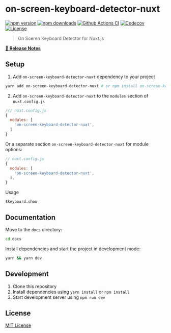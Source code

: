 <!-- <p align="center">
  <img src="./docs/static/preview.png" alt="on-screen-keyboard-detector-nuxt logo">
</p> -->

# on-screen-keyboard-detector-nuxt

[![npm version][npm-version-src]][npm-version-href]
[![npm downloads][npm-downloads-src]][npm-downloads-href]
[![Github Actions CI][github-actions-ci-src]][github-actions-ci-href]
[![Codecov][codecov-src]][codecov-href]
[![License][license-src]][license-href]

> On Sceren Keyboard Detector for Nuxt.js

[📖 **Release Notes**](./CHANGELOG.md)

## Setup

1. Add `on-screen-keyboard-detector-nuxt` dependency to your project

```bash
yarn add on-screen-keyboard-detector-nuxt # or npm install on-screen-keyboard-detector-nuxt
```

2. Add `on-screen-keyboard-detector-nuxt` to the `modules` section of `nuxt.config.js`

```js
/// nuxt.config.js
{
  modules: [
    'on-screen-keyboard-detector-nuxt',
  ]
}
```

Or a separate section `on-screen-keyboard-detector-nuxt` for module options:

```js
// nuxt.config.js
{
  modules: [
    'on-screen-keyboard-detector-nuxt',
  ],
}
```

Usage

```
$keyboard.show
```

## Documentation

Move to the `docs` directory:

```bash
cd docs
```

Install dependencies and start the project in development mode:

```bash
yarn && yarn dev
```

## Development

1. Clone this repository
2. Install dependencies using `yarn install` or `npm install`
3. Start development server using `npm run dev`

## License

[MIT License](./LICENSE)

<!-- Badges -->
[npm-version-src]: https://img.shields.io/npm/v/on-screen-keyboard-detector-nuxt/latest.svg
[npm-version-href]: https://npmjs.com/package/on-screen-keyboard-detector-nuxt

[npm-downloads-src]: https://img.shields.io/npm/dt/on-screen-keyboard-detector-nuxt.svg
[npm-downloads-href]: https://npmjs.com/package/on-screen-keyboard-detector-nuxt

[github-actions-ci-src]: https://github.com/stonega/on-screen-keyboard-detector-nuxt/actions/workflows/ci.yml/badge.svg
[github-actions-ci-href]: https://github.com/stonega/on-screen-keyboard-detector-nuxt/actions/workflows/ci.yml

[codecov-src]: https://img.shields.io/codecov/c/github/stonega/on-screen-keyboard-detector-nuxt.svg
[codecov-href]: https://codecov.io/gh/stonega/on-screen-keyboard-detector-nuxt

[license-src]: https://img.shields.io/npm/l/on-screen-keyboard-detector-nuxt.svg
[license-href]: https://npmjs.com/package/on-screen-keyboard-detector-nuxt

